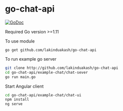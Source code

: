 # go-chat-api

[![GoDoc](https://godoc.org/github.com/lakinduakash/go-chat-api?status.svg)](https://godoc.org/github.com/lakinduakash/go-chat-api)

Required Go version >=1.11

To use module

`go get github.com/lakinduakash/go-chat-api`

To run example go server

```bash
git clone http://github.com/lakinduakash/go-chat-api
cd go-chat-api/example-chat/chat-sever
go run main.go
```
Start Angular client

```bash
cd go-chat-api/example-chat/chat-ui
npm install
ng serve
```
